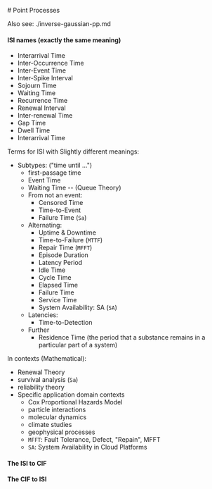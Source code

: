 # Point Processes

Also see: ./inverse-gaussian-pp.md


#### ISI names (exactly the same meaning)
* Interarrival Time
* Inter-Occurrence Time
* Inter-Event Time
* Inter-Spike Interval
* Sojourn Time
* Waiting Time
* Recurrence Time
* Renewal Interval
* Inter-renewal Time
* Gap Time
* Dwell Time
* Interarrival Time

Terms for ISI with Slightly different meanings:
* Subtypes: ("time until ...")
   * first-passage time
   * Event Time
   * Waiting Time -- (Queue Theory)
   * From not an event:
      * Censored Time
      * Time-to-Event
      * Failure Time (`Sa`)
   * Alternating:
      * Uptime & Downtime
      * Time-to-Failure (`MTTF`)
      * Repair Time (`MFFT`)
      * Episode Duration
      * Latency Period
      * Idle Time
      * Cycle Time
      * Elapsed Time
      * Failure Time
      * Service Time
      * System Availability: SA (`SA`)
   * Latencies:
      * Time-to-Detection
   * Further
      * Residence Time (the period that a substance remains in a particular part of a system)

In contexts (Mathematical):
* Renewal Theory
* survival analysis (`Sa`)
* reliability theory
* Specific application domain contexts
   * Cox Proportional Hazards Model
   * particle interactions
   * molecular dynamics
   * climate studies
   * geophysical processes
   * `MFFT`: Fault Tolerance, Defect, "Repain", MFFT
   * `SA`: System Availability in Cloud Platforms

#### The ISI to CIF
#### The CIF to ISI

